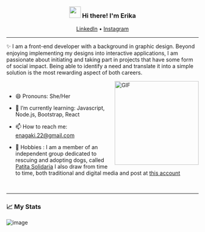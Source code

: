 <h3 align="center"><img src = "https://raw.githubusercontent.com/MartinHeinz/MartinHeinz/master/wave.gif" width = 30px> Hi there! I'm Erika</h3>

<p align="center">
  <a href="www.linkedin.com/in/erikanagaki">LinkedIn</a> •
  <a href="www.instagram.com/enagaki/">Instagram</a>
</p>

---

✨ I am a front-end developer with a background in graphic design. Beyond enjoying implementing my designs into interactive applications, I am passionate about initiating and taking part in projects that have some form of social impact. Being able to identify a need and translate it into a simple solution is the most rewarding aspect of both careers.


<img align="right" alt="GIF" src="https://i.giphy.com/media/f3CtEsJ72j86DIumaJ/giphy.webp" width="220" height="auto" />

&nbsp;
&nbsp;
- 😄 Pronouns: She/Her   

- 🌱 I’m currently learning: Javascript, Node.js, Bootstrap, React

- 📫 How to reach me: enagaki.22@gmail.com

- 💓 Hobbies : I am a member of an independent group dedicated to rescuing and adopting dogs, called [Patita Solidaria](https://www.instagram.com/patita_solidarias/)
I also draw from time to time, both traditional and digital media and post at [this account](https://www.instagram.com/ffpryk/)

&nbsp;

---

<h3>📈 My Stats</h3>




![image](https://github-readme-stats.vercel.app/api/top-langs/?username=Geyiro&layout=compact&langs_count=8&hide_border=true&title_color=000000&icon_color=000000&text_color=000000&bg_color=ffffff)

<!--
**Geyiro/geyiro** is a ✨ _special_ ✨ repository because its `README.md` (t his file) appears on your GitHub profile.

Here are some ideas to get you started:

- 🔭 I’m currently working on ...
- 🌱 I’m currently learning ...
- 👯 I’m looking to collaborate on ...
- 🤔 I’m looking for help with ...
- 💬 Ask me about ...
- 📫 How to reach me: ...
- 😄 Pronouns: ...
- ⚡ Fun fact: ...
-->
